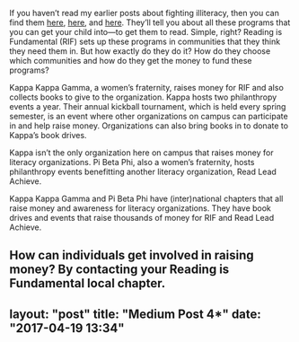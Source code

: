 If you haven’t read my earlier posts about fighting illiteracy, then you can find them [here](https://medium.com/@olivias_1234/why-is-literacy-important-in-a-childs-life-784bb9f40d83), [here](https://medium.com/@olivias_1234/why-are-books-so-important-3be2647744d8), and [here](https://medium.com/@olivias_1234/why-are-books-so-important-3be2647744d8). They’ll tell you about all these programs that you can get your child into—to get them to read. Simple, right? Reading is Fundamental (RIF) sets up these programs in communities that they think they need them in. But how exactly do they do it? How do they choose which communities and how do they get the money to fund these programs? 

Kappa Kappa Gamma, a women’s fraternity, raises money for RIF and also collects books to give to the organization. Kappa hosts two philanthropy events a year. Their annual kickball tournament, which is held every spring semester, is an event where other organizations on campus can participate in and help raise money. Organizations can also bring books in to donate to Kappa’s book drives.

Kappa isn’t the only organization here on campus that raises money for literacy organizations. Pi Beta Phi, also a women’s fraternity, hosts philanthropy events benefitting another literacy organization, Read Lead Achieve.

Kappa Kappa Gamma and Pi Beta Phi have (inter)national chapters that all raise money and awareness for literacy organizations. They have book drives and events that raise thousands of money for RIF and Read Lead Achieve.

How can individuals get involved in raising money? By contacting your Reading is Fundamental local chapter.
---
layout: "post"
title: "Medium Post 4*"
date: "2017-04-19 13:34"
---
